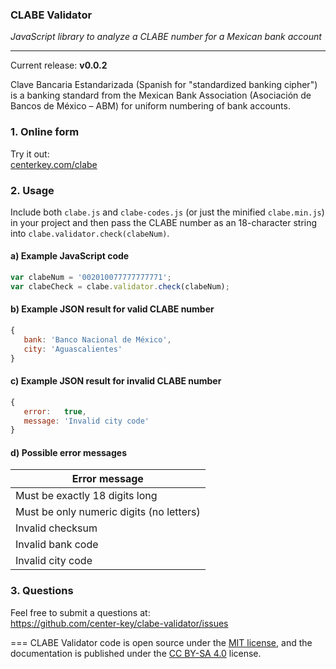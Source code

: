 ### CLABE Validator

*JavaScript library to analyze a CLABE number for a Mexican bank account*

---
Current release: **v0.0.2**

Clave Bancaria Estandarizada (Spanish for "standardized banking cipher") is a banking
standard from the Mexican Bank Association (Asociación de Bancos de México &ndash; ABM) for
uniform numbering of bank accounts.

### 1. Online form
Try it out:<br>
[centerkey.com/clabe](http://centerkey.com/clabe/)

### 2. Usage
Include both `clabe.js` and `clabe-codes.js` (or just the minified `clabe.min.js`) in your project
and then pass the CLABE number as an 18-character string into `clabe.validator.check(clabeNum)`.

#### a) Example JavaScript code
```javascript
var clabeNum = '002010077777777771';
var clabeCheck = clabe.validator.check(clabeNum);
```

#### b) Example JSON result for valid CLABE number
```javascript
{
   bank: 'Banco Nacional de México',
   city: 'Aguascalientes'
}
```

#### c) Example JSON result for invalid CLABE number
```javascript
{
   error:   true,
   message: 'Invalid city code'
}
```

#### d) Possible error messages
| Error message                            |
| ---------------------------------------- |
| Must be exactly 18 digits long           |
| Must be only numeric digits (no letters) |
| Invalid checksum                         |
| Invalid bank code                        |
| Invalid city code                        |

### 3. Questions
Feel free to submit a questions at:<br>
https://github.com/center-key/clabe-validator/issues

===
CLABE Validator code is open source under the
[MIT license](https://github.com/center-key/clabe-validator/blob/master/LICENSE.txt),
and the documentation is published under the
[CC BY-SA 4.0](http://creativecommons.org/licenses/by-sa/4.0) license.
